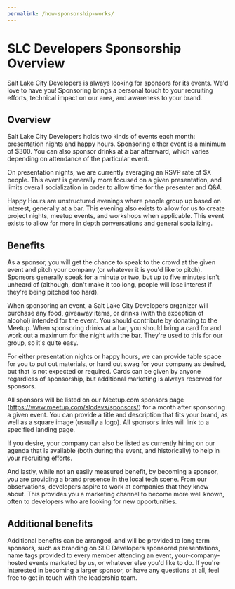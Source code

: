 ```yaml
---
permalink: /how-sponsorship-works/
---
```


# SLC Developers Sponsorship Overview

Salt Lake City Developers is always looking for sponsors for its events. We'd
love to have you! Sponsoring brings a personal touch to your recruiting efforts,
technical impact on our area, and awareness to your brand.

## Overview

Salt Lake City Developers holds two kinds of events each month: presentation
nights and happy hours. Sponsoring either event is a minimum of $300. You can
also sponsor drinks at a bar afterward, which varies depending on attendance of
the particular event.

On presentation nights, we are currently averaging an RSVP rate of $X people.
This event is generally more focused on a given presentation, and limits overall
socialization in order to allow time for the presenter and Q&A.

Happy Hours are unstructured evenings where people group up based on interest,
generally at a bar. This evening also exists to allow for us to create project
nights, meetup events, and workshops when applicable. This event exists to allow
for more in depth conversations and general socializing.

## Benefits

As a sponsor, you will get the chance to speak to the crowd at the given event
and pitch your company (or whatever it is you'd like to pitch). Sponsors
generally speak for a minute or two, but up to five minutes isn't unheard of
(although, don't make it too long, people will lose interest if they're being
pitched too hard).

When sponsoring an event, a Salt Lake City Developers organizer will purchase
any food, giveaway items, or drinks (with the exception of alcohol) intended
for the event. You should contribute by donating to the Meetup. When sponsoring
drinks at a bar, you should bring a card for and work out a maximum for the
night with the bar. They're used to this for our group, so it's quite easy.

For either presentation nights or happy hours, we can provide table space for
you to put out materials, or hand out swag for your company as desired, but that
is not expected or required. Cards can be given by anyone regardless of
sponsorship, but additional marketing is always reserved for sponsors.

All sponsors will be listed on our Meetup.com sponsors page
(https://www.meetup.com/slcdevs/sponsors/) for a month after sponsoring a given
event. You can provide a title and description that fits your brand, as well as
a square image (usually a logo). All sponsors links will link to a specified
landing page.

If you desire, your company can also be listed as currently hiring on our agenda
that is available (both during the event, and historically) to help in your
recruiting efforts.

And lastly, while not an easily measured benefit, by becoming a sponsor, you are
providing a brand presence in the local tech scene. From our observations,
developers aspire to work at companies that they know about. This provides you
a marketing channel to become more well known, often to developers who are
looking for new opportunities.

## Additional benefits

Additional benefits can be arranged, and will be provided to long term sponsors,
such as branding on SLC Developers sponsored presentations, name tags provided
to every member attending an event, your-company-hosted events marketed by us,
or whatever else you'd like to do. If you're interested in becoming a larger
sponsor, or have any questions at all, feel free to get in touch with the
leadership team.

